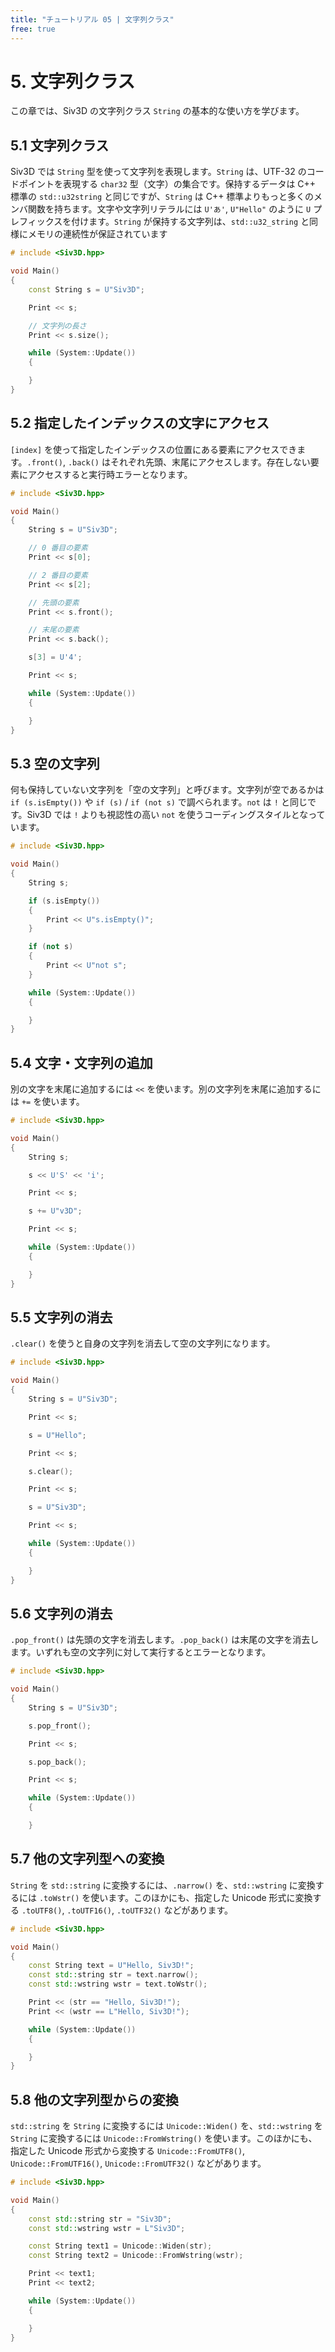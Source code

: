```yaml
---
title: "チュートリアル 05 | 文字列クラス"
free: true
---
```


# 5. 文字列クラス
この章では、Siv3D の文字列クラス `String` の基本的な使い方を学びます。

## 5.1 文字列クラス
Siv3D では `String` 型を使って文字列を表現します。`String` は、UTF-32 のコードポイントを表現する `char32` 型（文字）の集合です。保持するデータは C++ 標準の `std::u32string` と同じですが、`String` は C++ 標準よりもっと多くのメンバ関数を持ちます。文字や文字列リテラルには `U'あ'`, `U"Hello"` のように `U` プレフィックスを付けます。`String` が保持する文字列は、`std::u32_string` と同様にメモリの連続性が保証されています

```cpp
# include <Siv3D.hpp>

void Main()
{
	const String s = U"Siv3D";

	Print << s;

	// 文字列の長さ
	Print << s.size();

	while (System::Update())
	{

	}
}
```


## 5.2 指定したインデックスの文字にアクセス
`[index]` を使って指定したインデックスの位置にある要素にアクセスできます。`.front()`, `.back()` はそれぞれ先頭、末尾にアクセスします。存在しない要素にアクセスすると実行時エラーとなります。

```cpp
# include <Siv3D.hpp>

void Main()
{
	String s = U"Siv3D";

	// 0 番目の要素
	Print << s[0];

	// 2 番目の要素
	Print << s[2];

	// 先頭の要素
	Print << s.front();

	// 末尾の要素
	Print << s.back();

    s[3] = U'4';

    Print << s;

	while (System::Update())
	{

	}
}
```


## 5.3 空の文字列
何も保持していない文字列を「空の文字列」と呼びます。文字列が空であるかは `if (s.isEmpty())` や `if (s)` / `if (not s)` で調べられます。`not` は `!` と同じです。Siv3D では `!` よりも視認性の高い `not` を使うコーディングスタイルとなっています。
```cpp
# include <Siv3D.hpp>

void Main()
{
	String s;

	if (s.isEmpty())
	{
		Print << U"s.isEmpty()";
	}

	if (not s)
	{
		Print << U"not s";
	}

	while (System::Update())
	{

	}
}
```


## 5.4 文字・文字列の追加
別の文字を末尾に追加するには `<<` を使います。別の文字列を末尾に追加するには `+=` を使います。

```cpp
# include <Siv3D.hpp>

void Main()
{
	String s;

	s << U'S' << 'i';

	Print << s;

	s += U"v3D";

	Print << s;

	while (System::Update())
	{

	}
}
```


## 5.5 文字列の消去
`.clear()` を使うと自身の文字列を消去して空の文字列になります。

```cpp
# include <Siv3D.hpp>

void Main()
{
	String s = U"Siv3D";

	Print << s;

	s = U"Hello";

	Print << s;

	s.clear();

	Print << s;

	s = U"Siv3D";

	Print << s;

	while (System::Update())
	{

	}
}
```


## 5.6 文字列の消去
`.pop_front()` は先頭の文字を消去します。`.pop_back()` は末尾の文字を消去します。いずれも空の文字列に対して実行するとエラーとなります。

```cpp
# include <Siv3D.hpp>

void Main()
{
	String s = U"Siv3D";

	s.pop_front();

	Print << s;

	s.pop_back();

	Print << s;

	while (System::Update())
	{

	}
```


## 5.7 他の文字列型への変換
`String` を `std::string` に変換するには、`.narrow()` を、`std::wstring` に変換するには `.toWstr()` を使います。このほかにも、指定した Unicode 形式に変換する `.toUTF8()`, `.toUTF16()`, `.toUTF32()` などがあります。
```cpp
# include <Siv3D.hpp>

void Main()
{
	const String text = U"Hello, Siv3D!";
	const std::string str = text.narrow();
	const std::wstring wstr = text.toWstr();

	Print << (str == "Hello, Siv3D!");
	Print << (wstr == L"Hello, Siv3D!");

	while (System::Update())
	{

	}
}
```


## 5.8 他の文字列型からの変換
`std::string` を `String` に変換するには `Unicode::Widen()` を、`std::wstring` を `String` に変換するには `Unicode::FromWstring()` を使います。このほかにも、指定した Unicode 形式から変換する `Unicode::FromUTF8()`, `Unicode::FromUTF16()`, `Unicode::FromUTF32()` などがあります。
```cpp
# include <Siv3D.hpp>

void Main()
{
	const std::string str = "Siv3D";
	const std::wstring wstr = L"Siv3D";

	const String text1 = Unicode::Widen(str);
	const String text2 = Unicode::FromWstring(wstr);

	Print << text1;
	Print << text2;

	while (System::Update())
	{

	}
}
```

